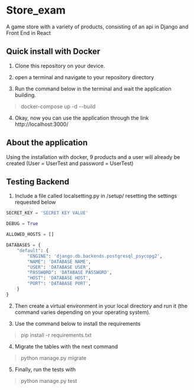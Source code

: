 # Store_exam
A game store with a variety of products, consisting of an api in Django and Front End in React

## Quick install with Docker
1. Clone this repository on your device.

2. open a terminal and navigate to your repository directory

3. Run the command below in the terminal and wait the application building.

> docker-compose up -d --build

4. Okay, now you can use the application through the link http://localhost:3000/

## About the application

Using the installation with docker, 9 products and a user will already be created (User = UserTest and password = UserTest)

## Testing Backend

1. Include a file called localsetting.py in /setup/ resetting the settings requested below

~~~python
SECRET_KEY = 'SECRET KEY VALUE'

DEBUG = True

ALLOWED_HOSTS = []

DATABASES = {
    "default": {
        "ENGINE": 'django.db.backends.postgresql_psycopg2',
        "NAME": 'DATABASE NAME',
        "USER": 'DATABASE USER',
        "PASSWORD": 'DATABASE PASSWORD',
        "HOST": 'DATABASE HOST',
        "PORT": 'DATABASE PORT',
    }
}

~~~

2. Then create a virtual environment in your local directory and run it (the command varies depending on your operating system).

3. Use the command below to install the requirements

> pip install -r requirements.txt

4. Migrate the tables with the next command

> python manage.py migrate

5. Finally, run the tests with

> python manage.py test
